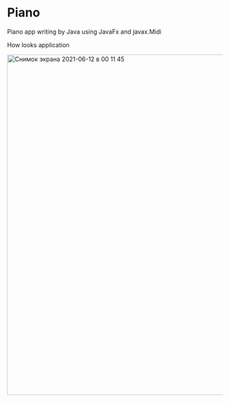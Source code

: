 # Piano
Piano app writing by Java using JavaFx and javax.Midi

How looks application

<img width="794" alt="Снимок экрана 2021-06-12 в 00 11 45" src="https://user-images.githubusercontent.com/29304518/121749138-d8ad0680-cb12-11eb-9b07-41c2224ba8a0.png">
